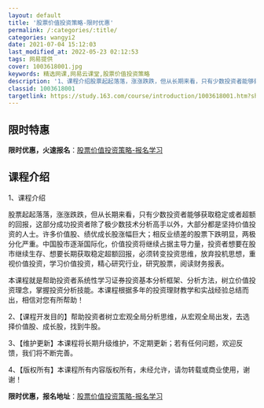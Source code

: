 ```yaml
---
layout: default
title: '股票价值投资策略-限时优惠'
permalink: /:categories/:title/
categories: wangyi2
date: 2021-07-04 15:12:03
last_modified_at: 2022-05-23 02:12:53
tags: 网易提供
cover: 1003618001.jpg
keywords: 精选网课,网易云课堂,股票价值投资策略
description: '1、课程介绍股票起起落落，涨涨跌跌，但从长期来看，只有少数投资者能够获取稳定或者超额的回报，这部分成功投资者除了极少数技'
classid: 1003618001
targetlink: https://study.163.com/course/introduction/1003618001.htm?share=1&shareId=1025206652&utm_campaign=share&utm_medium=iphoneShare&utm_source=&utm_u=1025206652
---
```


## 限时特惠

**限时优惠，火速报名**：[股票价值投资策略-报名学习](https://study.163.com/course/introduction/1003618001.htm?share=1&shareId=1025206652&utm_campaign=share&utm_medium=iphoneShare&utm_source=&utm_u=1025206652)

## 课程介绍

1、课程介绍

股票起起落落，涨涨跌跌，但从长期来看，只有少数投资者能够获取稳定或者超额的回报，这部分成功投资者除了极少数技术分析高手以外，大部分都是坚持价值投资的人士。许多价值股、绩优成长股涨幅巨大；相反业绩差的股票下跌明显，两极分化严重。中国股市逐渐国际化，价值投资将继续占据主导力量，投资者想要在股市继续生存、想要长期获取稳定超额回报，必须转变投资思维，放弃投机思想，重视价值投资，学习价值投资，精心研究行业，研究股票，阅读财务报表。

本课程就是帮助投资者系统性学习证券投资基本分析框架、分析方法，树立价值投资理念，掌握投资分析技能。本课程根据多年的投资理财教学和实战经验总结而出，相信对您有所帮助！



2、【课程开发目的】帮助投资者树立宏观全局分析思维，从宏观全局出发，去选择价值股、成长股，找到牛股。



3、【维护更新】本课程将长期升级维护，不定期更新；若有任何问题，欢迎反馈，我们将不断完善。

4、【版权所有】本课程所有内容版权所有，未经允许，请勿转载或商业使用，谢谢！

**限时优惠，报名地址**：[股票价值投资策略-报名学习](https://study.163.com/course/introduction/1003618001.htm?share=1&shareId=1025206652&utm_campaign=share&utm_medium=iphoneShare&utm_source=&utm_u=1025206652)


